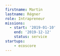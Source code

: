 ```yaml
---
firstname: Martin
lastname: Régner
role: Intrapreneur
missions:
  - start: '2019-01-10'
    end: '2019-12-12'
    status: service
startups:
    - ecoscore
---
```

